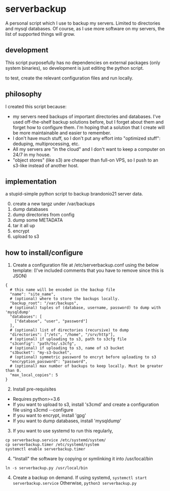 # serverbackup
A personal script which I use to backup my servers. Limited to directories and
mysql databases. Of course, as I use more software on my servers, the list of
supported things will grow.

## development
This script purposefully has no dependencies on external packages (only system binaries),
so development is just editing the python script.

to test, create the relevant configuration files and run locally.

## philosophy
I created this script because:
* my servers need backups of important directories and databases. I've used off-the-shelf
backup solutions before, but I forget about them and forget how to configure them. I'm
hoping that a solution that I create will be more maintainable and easier to remember.
* I don't have much stuff, so I don't put any effort into "optimized stuff": deduping,
multiprocessing, etc.
* All my servers are "in the cloud" and I don't want to keep a computer on 24/7
in my house.
* "object stores" (like s3) are cheaper than full-on VPS, so I push to an s3-like
instead of another host.

## implementation
a stupid-simple python script to backup brandonio21 server data.

0. create a new targz under /var/backups
1. dump databases
2. dump directories from config
3. dump some METADATA
4. tar it all up
5. encrypt
6. upload to s3

## how to install/configure
1. Create a configuration file at /etc/serverbackup.conf using the below template:
(I've included comments that you have to remove since this is JSON)
```
{
  # this name will be encoded in the backup file
  "name": "site_name",
  # (optional) where to store the backups locally.
  "backup_root": "/var/backups",
  # (optional) tuples of (database, username, password) to dump with 'mysqldump'
  "databases": [
    ["database", "user", "password"]
  ],
  # (optional) list of directories (recursive) to dump
  "directories": ["/etc", "/home", "/srv/http"],
  # (optional) if uploading to s3, path to s3cfg file
  "s3config": "path/to/.s3cfg",
  # (optional) if uploading to s3, name of s3 bucket
  "s3bucket": "my-s3-bucket",
  # (optional) symmetric password to encryt before uploading to s3
  "encryption_password": "password",
  # (optional) max number of backups to keep locally. Must be greater than 0.
  "max_local_copies": 5
}
```
2. Install pre-requisites
* Requires python>=3.6
* If you want to upload to s3, install 's3cmd' and create a configuration file using s3cmd --configure
* If you want to encrypt, install 'gpg'
* If you want to dump databases, install 'mysqldump'

3. If you want to use systemd to run this regularly, 
```
cp serverbackup.service /etc/systemd/system/
cp serverbackup.timer /etc/systemd/system
systemctl enable serverbackup.timer
```

4. "Install" the software by copying or symlinking it into /usr/local/bin
```
ln -s serverbackup.py /usr/local/bin
```

4. Create a backup on demand.
If using systemd, `systemctl start serverbackup.service`
Otherwise, `python3 serverbackup.py`
